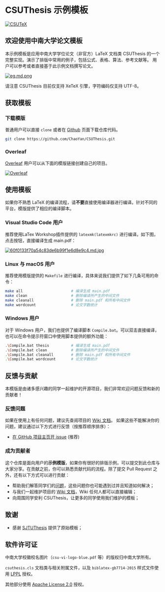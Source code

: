 # CSUThesis 示例模板

[![CSUTeX](https://img.shields.io/badge/CSUTheis-v1.0.0-green.svg)](https://github.com/ChaoYan/CSUThesis)

## 欢迎使用中南大学论文模板

本示例模板是应用中南大学学位论文（非官方）LaTeX 文档类 CSUThesis 的一个完整实现。演示了排版中常用的例子，包括公式、表格、算法、参考文献等。
用户可以参考或者直接基于此示例文档撰写论文。

[![eg.md.png](http://s63.555889.xyz/2020/12/10/e1ca9fde6b237623b2116cb7f79f7c17.md.png)](http://img62.com/image/v5dVCr)

请注意 CSUThesis 目前仅支持 XeTeX 引擎，字符编码仅支持 UTF-8。

## 获取模板

### 下载模版

普通用户可以直接 `clone` 或者在 [Github](https://github.com/ChaoYan/CSUThesis) 页面下载仓库代码。

```bash
git clone https://github.com/ChaoYan/CSUThesis.git
```

### Overleaf

[Overleaf](https://www.overleaf.com?r=b3b31f49&rm=d&rs=b) 用户可以从下面的模版链接创建自己的项目。

[![Overleaf](https://img.shields.io/badge/overleaf-csuthesis-green.svg)](https://www.overleaf.com/latex/templates/csuthesis/xrjzkvdjmmhy) 

## 使用模板

如果你不熟悉 LaTeX 的编译流程，请**不要**直接使用编译器进行编译。针对不同的平台，模版提供了相应的编译脚本。

### Visual Studio Code 用户

推荐使用LaTex Workshop插件提供的 `latexmk(latexmkrc)` 进行编译。如下图，点击按钮，直接编译生成 main.pdf：

[![60f0133f70a54c83de6b99f1e6d8e9c4.md.jpg](http://s62.555889.xyz/2020/12/10/60f0133f70a54c83de6b99f1e6d8e9c4.md.jpg)](http://img62.com/image/v5d4ZW)


### Linux 与 macOS 用户

推荐使用模版提供的 `Makefile` 进行编译，具体来说我们提供了如下几条可用的命令：

```bash
make all                      # 编译生成 main.pdf
make clean                    # 删除编译所产生的中间文件
make cleanall                 # 删除 main.pdf 和所有中间文件
make wordcount                # 论文字数统计
```

### Windows 用户

对于 Windows 用户，我们也提供了编译脚本 `Compile.bat`。可以双击直接编译，也可以在命令提示符窗口中使用脚本提供的额外功能：

```bash
.\Compile.bat thesis          # 编译生成 main.pdf
.\Compile.bat clean           # 删除编译所产生的中间文件
.\Compile.bat cleanall        # 删除 main.pdf 和所有中间文件
.\Compile.bat wordcount       # 论文字数统计
```

## 反馈与贡献

本模版是由诸多感兴趣的同学一起维护的开源项目，我们非常欢迎问题反馈和新的贡献者！

### 反馈问题

如果在使用上有任何问题，建议先查阅项目的 [Wiki 文档](https://github.com/ChaoYan/CSUThesis/wiki)。
如果这些不能解决你的问题，建议通过以下方式进行反馈（按推荐顺序排序）：

* [在 GitHub 项目主页开 issue](https://github.com/ChaoYan/CSUThesis/issues) (推荐)

### 成为贡献者

这个仓库是面向用户的**示例模版**，如果你有很好的排版示例，可以提交到此仓库与大家分享。在贡献之前，你可以熟悉贡献代码的流程。除了提交 Pull Request 之外，还有以下方式可以进行贡献：

* 帮助我们解答同学们的[问题](https://github.com/ChaoYan/CSUThesis/issues?utf8=%E2%9C%93&q=is%3Aissue+is%3Aopen+label%3Atype%2Fquestion+)，这些问题你也可能遇到过并且知道如何解决；
* 与我们一起维护项目的 [Wiki 文档](https://github.com/ChaoYan/CSUThesis/wiki)，Wiki 任何人都可以直接编辑；
* 向周围同学安利 CSUThesis，让更多的同学使用我们维护的模板；

## 致谢

* 感谢 [SJTUThesis](https://github.com/sjtug/SJTUThesis) 提供了原始模板；

## 软件许可证

中南大学校徽校名图片（`csu-vi-logo-blue.pdf` 等）的版权归中南大学所有。

`csuthesis.cls` 文档类与相关附属文件，以及 `biblatex-gb7714-2015` 样式文件使用 [LPPL](https://www.latex-project.org/lppl.txt) 授权。

其他部分使用 [Apache License 2.0](LICENSE) 授权。

